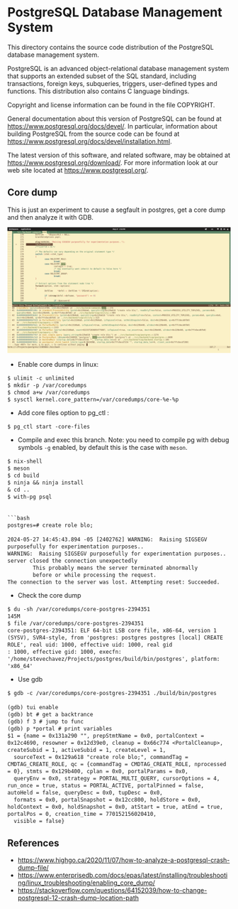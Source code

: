 # PostgreSQL Database Management System

This directory contains the source code distribution of the PostgreSQL
database management system.

PostgreSQL is an advanced object-relational database management system
that supports an extended subset of the SQL standard, including
transactions, foreign keys, subqueries, triggers, user-defined types
and functions.  This distribution also contains C language bindings.

Copyright and license information can be found in the file COPYRIGHT.

General documentation about this version of PostgreSQL can be found at
<https://www.postgresql.org/docs/devel/>.  In particular, information
about building PostgreSQL from the source code can be found at
<https://www.postgresql.org/docs/devel/installation.html>.

The latest version of this software, and related software, may be
obtained at <https://www.postgresql.org/download/>.  For more information
look at our web site located at <https://www.postgresql.org/>.


## Core dump

This is just an experiment to cause a segfault in postgres, get a core dump and then analyze it with GDB.

![screenshot](screenshot-1.png)

- Enable core dumps in linux:

```
$ ulimit -c unlimited
$ mkdir -p /var/coredumps
$ chmod a+w /var/coredumps
$ sysctl kernel.core_pattern=/var/coredumps/core-%e-%p
```

- Add core files option to pg_ctl :

```
$ pg_ctl start -core-files
```

- Compile and exec this branch. Note: you need to compile pg with debug symbols `-g` enabled, by default this is the case with `meson`.

```
$ nix-shell
$ meson
$ cd build
$ ninja && ninja install
& cd ..
$ with-pg psql


```bash
postgres=# create role blo;

2024-05-27 14:45:43.894 -05 [2402762] WARNING:  Raising SIGSEGV purposefully for experimentation purposes..
WARNING:  Raising SIGSEGV purposefully for experimentation purposes..
server closed the connection unexpectedly
        This probably means the server terminated abnormally
        before or while processing the request.
The connection to the server was lost. Attempting reset: Succeeded.
```

- Check the core dump

```
$ du -sh /var/coredumps/core-postgres-2394351
145M
$ file /var/coredumps/core-postgres-2394351
core-postgres-2394351: ELF 64-bit LSB core file, x86-64, version 1 (SYSV), SVR4-style, from 'postgres: postgres postgres [local] CREATE ROLE', real uid: 1000, effective uid: 1000, real gid
: 1000, effective gid: 1000, execfn: '/home/stevechavez/Projects/postgres/build/bin/postgres', platform: 'x86_64'
```

- Use gdb

```
$ gdb -c /var/coredumps/core-postgres-2394351 ./build/bin/postgres

(gdb) tui enable
(gdb) bt # get a backtrance
(gdb) f 3 # jump to func
(gdb) p *portal # print variables
$1 = {name = 0x131a290 "", prepStmtName = 0x0, portalContext = 0x12c4690, resowner = 0x12d39e0, cleanup = 0x66c774 <PortalCleanup>, createSubid = 1, activeSubid = 1, createLevel = 1,
  sourceText = 0x129a618 "create role blo;", commandTag = CMDTAG_CREATE_ROLE, qc = {commandTag = CMDTAG_CREATE_ROLE, nprocessed = 0}, stmts = 0x129b400, cplan = 0x0, portalParams = 0x0,
  queryEnv = 0x0, strategy = PORTAL_MULTI_QUERY, cursorOptions = 4, run_once = true, status = PORTAL_ACTIVE, portalPinned = false, autoHeld = false, queryDesc = 0x0, tupDesc = 0x0,
  formats = 0x0, portalSnapshot = 0x12cc800, holdStore = 0x0, holdContext = 0x0, holdSnapshot = 0x0, atStart = true, atEnd = true, portalPos = 0, creation_time = 770152156020410,
  visible = false}
```

## References

- https://www.highgo.ca/2020/11/07/how-to-analyze-a-postgresql-crash-dump-file/
- https://www.enterprisedb.com/docs/epas/latest/installing/troubleshooting/linux_troubleshooting/enabling_core_dump/
- https://stackoverflow.com/questions/64152039/how-to-change-postgresql-12-crash-dump-location-path
